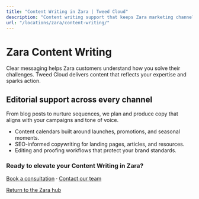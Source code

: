 ```yaml
---
title: "Content Writing in Zara | Tweed Cloud"
description: "Content writing support that keeps Zara marketing channels fresh."
url: "/locations/zara/content-writing/"
---
```


# Zara Content Writing

Clear messaging helps Zara customers understand how you solve their challenges. Tweed Cloud delivers content that reflects your expertise and sparks action.

## Editorial support across every channel

From blog posts to nurture sequences, we plan and produce copy that aligns with your campaigns and tone of voice.

- Content calendars built around launches, promotions, and seasonal moments.
- SEO-informed copywriting for landing pages, articles, and resources.
- Editing and proofing workflows that protect your brand standards.

### Ready to elevate your Content Writing in Zara?

[Book a consultation](/consultation/) · [Contact our team](/contact/)

[Return to the Zara hub](/locations/zara/)
